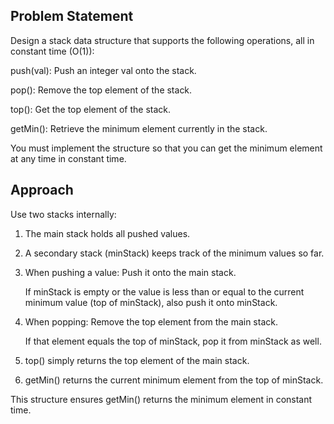 ## Problem Statement
Design a stack data structure that supports the following operations, all in constant time (O(1)):

push(val): Push an integer val onto the stack.

pop(): Remove the top element of the stack.

top(): Get the top element of the stack.

getMin(): Retrieve the minimum element currently in the stack.

You must implement the structure so that you can get the minimum element at any time in constant time.

## Approach
Use two stacks internally:

1. The main stack holds all pushed values.
2. A secondary stack (minStack) keeps track of the minimum values so far.
3. When pushing a value:
    Push it onto the main stack.

    If minStack is empty or the value is less than or equal to the current minimum value (top of minStack), also push it onto minStack.
4. When popping:
    Remove the top element from the main stack.

    If that element equals the top of minStack, pop it from minStack as well.

5. top() simply returns the top element of the main stack.
6. getMin() returns the current minimum element from the top of minStack.

This structure ensures getMin() returns the minimum element in constant time.
